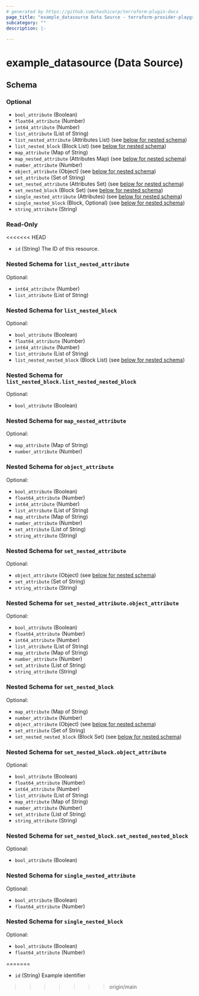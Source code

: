 ```yaml
---
# generated by https://github.com/hashicorp/terraform-plugin-docs
page_title: "example_datasource Data Source - terraform-provider-playground"
subcategory: ""
description: |-
  
---
```


# example_datasource (Data Source)





<!-- schema generated by tfplugindocs -->
## Schema

### Optional

- `bool_attribute` (Boolean)
- `float64_attribute` (Number)
- `int64_attribute` (Number)
- `list_attribute` (List of String)
- `list_nested_attribute` (Attributes List) (see [below for nested schema](#nestedatt--list_nested_attribute))
- `list_nested_block` (Block List) (see [below for nested schema](#nestedblock--list_nested_block))
- `map_attribute` (Map of String)
- `map_nested_attribute` (Attributes Map) (see [below for nested schema](#nestedatt--map_nested_attribute))
- `number_attribute` (Number)
- `object_attribute` (Object) (see [below for nested schema](#nestedatt--object_attribute))
- `set_attribute` (Set of String)
- `set_nested_attribute` (Attributes Set) (see [below for nested schema](#nestedatt--set_nested_attribute))
- `set_nested_block` (Block Set) (see [below for nested schema](#nestedblock--set_nested_block))
- `single_nested_attribute` (Attributes) (see [below for nested schema](#nestedatt--single_nested_attribute))
- `single_nested_block` (Block, Optional) (see [below for nested schema](#nestedblock--single_nested_block))
- `string_attribute` (String)

### Read-Only

<<<<<<< HEAD
- `id` (String) The ID of this resource.

<a id="nestedatt--list_nested_attribute"></a>
### Nested Schema for `list_nested_attribute`

Optional:

- `int64_attribute` (Number)
- `list_attribute` (List of String)


<a id="nestedblock--list_nested_block"></a>
### Nested Schema for `list_nested_block`

Optional:

- `bool_attribute` (Boolean)
- `float64_attribute` (Number)
- `int64_attribute` (Number)
- `list_attribute` (List of String)
- `list_nested_nested_block` (Block List) (see [below for nested schema](#nestedblock--list_nested_block--list_nested_nested_block))

<a id="nestedblock--list_nested_block--list_nested_nested_block"></a>
### Nested Schema for `list_nested_block.list_nested_nested_block`

Optional:

- `bool_attribute` (Boolean)



<a id="nestedatt--map_nested_attribute"></a>
### Nested Schema for `map_nested_attribute`

Optional:

- `map_attribute` (Map of String)
- `number_attribute` (Number)


<a id="nestedatt--object_attribute"></a>
### Nested Schema for `object_attribute`

Optional:

- `bool_attribute` (Boolean)
- `float64_attribute` (Number)
- `int64_attribute` (Number)
- `list_attribute` (List of String)
- `map_attribute` (Map of String)
- `number_attribute` (Number)
- `set_attribute` (List of String)
- `string_attribute` (String)


<a id="nestedatt--set_nested_attribute"></a>
### Nested Schema for `set_nested_attribute`

Optional:

- `object_attribute` (Object) (see [below for nested schema](#nestedatt--set_nested_attribute--object_attribute))
- `set_attribute` (Set of String)
- `string_attribute` (String)

<a id="nestedatt--set_nested_attribute--object_attribute"></a>
### Nested Schema for `set_nested_attribute.object_attribute`

Optional:

- `bool_attribute` (Boolean)
- `float64_attribute` (Number)
- `int64_attribute` (Number)
- `list_attribute` (List of String)
- `map_attribute` (Map of String)
- `number_attribute` (Number)
- `set_attribute` (List of String)
- `string_attribute` (String)



<a id="nestedblock--set_nested_block"></a>
### Nested Schema for `set_nested_block`

Optional:

- `map_attribute` (Map of String)
- `number_attribute` (Number)
- `object_attribute` (Object) (see [below for nested schema](#nestedatt--set_nested_block--object_attribute))
- `set_attribute` (Set of String)
- `set_nested_nested_block` (Block Set) (see [below for nested schema](#nestedblock--set_nested_block--set_nested_nested_block))

<a id="nestedatt--set_nested_block--object_attribute"></a>
### Nested Schema for `set_nested_block.object_attribute`

Optional:

- `bool_attribute` (Boolean)
- `float64_attribute` (Number)
- `int64_attribute` (Number)
- `list_attribute` (List of String)
- `map_attribute` (Map of String)
- `number_attribute` (Number)
- `set_attribute` (List of String)
- `string_attribute` (String)


<a id="nestedblock--set_nested_block--set_nested_nested_block"></a>
### Nested Schema for `set_nested_block.set_nested_nested_block`

Optional:

- `bool_attribute` (Boolean)



<a id="nestedatt--single_nested_attribute"></a>
### Nested Schema for `single_nested_attribute`

Optional:

- `bool_attribute` (Boolean)
- `float64_attribute` (Number)


<a id="nestedblock--single_nested_block"></a>
### Nested Schema for `single_nested_block`

Optional:

- `bool_attribute` (Boolean)
- `float64_attribute` (Number)


=======
- `id` (String) Example identifier
>>>>>>> origin/main
